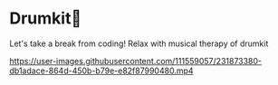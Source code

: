 # Drumkit🥁
Let's take a break from coding! Relax with musical therapy of drumkit 

https://user-images.githubusercontent.com/111559057/231873380-db1adace-864d-450b-b79e-e82f87990480.mp4

